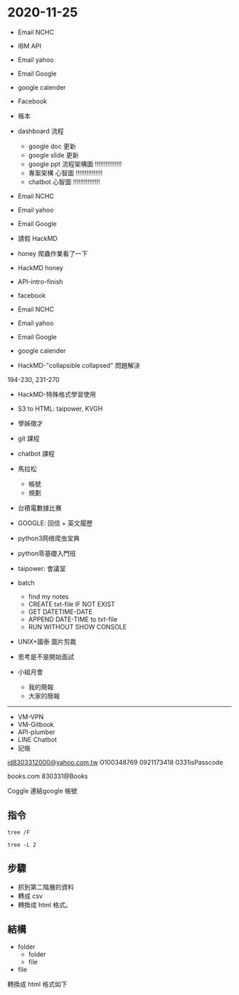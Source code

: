 # 2020-11-25

- Email NCHC






- IBM API 


- Email yahoo
- Email Google
- google calender
- Facebook
- 帳本
- dashboard 流程
  - google doc 更新
  - google slide 更新
  - google ppt 流程架構圖 !!!!!!!!!!!!!!!
  - 專案架構 心智圖 !!!!!!!!!!!!!!!
  - chatbot 心智圖 !!!!!!!!!!!!!!!
- Email NCHC
- Email yahoo
- Email Google
- 請假 HackMD
- honey 爬蟲作業看了一下
- HackMD honey
- API-intro-finish
- facebook
- Email NCHC
- Email yahoo
- Email Google
- google calender
- HackMD-"collapsible collapsed" 問題解決


194-230, 231-270




- HackMD-特殊格式學習使用
- S3 to HTML: taipower, KVGH
- 學姊徵才
- git 課程
- chatbot 課程
- 馬拉松
  - 帳號
  - 規劃
- 台積電數據比賽
- GOOGLE: 回信 + 英文履歷
- python3网络爬虫宝典
- python零基礎入門班
- taipower: 會議室

- batch
  - find my notes
  - CREATE txt-file IF NOT EXIST
  - GET DATETIME-DATE
  - APPEND DATE-TIME to txt-file
  - RUN WITHOUT SHOW CONSOLE
- UNIX+國泰 圖片剪裁
- 思考是不是開始面試
- 小組月會
  - 我的簡報
  - 大家的簡報

---


- VM-VPN
- VM-Gitbook
- API-plumber
- LINE Chatbot
- 記帳

id8303312000@yahoo.com.tw
O100348769
0921173418
0331isPasscode

books.com
830331@Books

Coggle 連結google 帳號



## 指令

```{batch}
tree /F
```

```{shell}
tree -L 2
```

## 步驟

- 抓到第二階層的資料
- 轉成 csv
- 轉換成 html 格式。

## 結構

- folder
  - folder
  - file
- file

轉換成 html 格式如下

<h1> 
